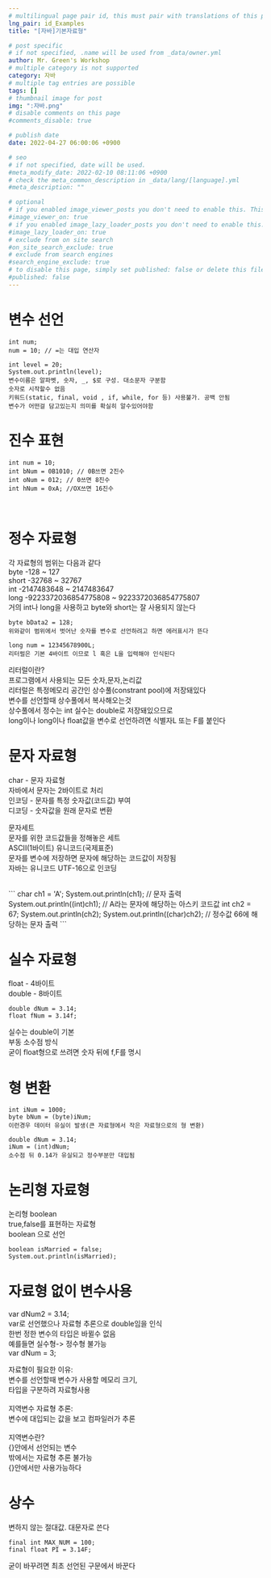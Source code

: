```yaml
---
# multilingual page pair id, this must pair with translations of this page. (This name must be unique)
lng_pair: id_Examples
title: "[자바]기본자료형"

# post specific
# if not specified, .name will be used from _data/owner.yml
author: Mr. Green's Workshop
# multiple category is not supported
category: 자바
# multiple tag entries are possible
tags: []
# thumbnail image for post
img: ":자바.png"
# disable comments on this page
#comments_disable: true

# publish date
date: 2022-04-27 06:00:06 +0900

# seo
# if not specified, date will be used.
#meta_modify_date: 2022-02-10 08:11:06 +0900
# check the meta_common_description in _data/lang/[language].yml
#meta_description: ""

# optional
# if you enabled image_viewer_posts you don't need to enable this. This is only if image_viewer_posts = false
#image_viewer_on: true
# if you enabled image_lazy_loader_posts you don't need to enable this. This is only if image_lazy_loader_posts = false
#image_lazy_loader_on: true
# exclude from on site search
#on_site_search_exclude: true
# exclude from search engines
#search_engine_exclude: true
# to disable this page, simply set published: false or delete this file
#published: false
---
```


<!-- outline-start -->

<!-- outline-end -->
# 변수 선언
```
int num;
num = 10; // =는 대입 연산자

int level = 20;
System.out.println(level);
변수이름은 알파벳, 숫자, _, $로 구성. 대소문자 구분함
숫자로 시작할수 없음
키워드(static, final, void , if, while, for 등) 사용불가. 공백 안됨
변수가 어떤걸 담고있는지 의미를 확실히 알수있어야함
```

# 진수 표현
```
int num = 10;
int bNum = 0B1010; // 0B쓰면 2진수
int oNum = 012; // 0쓰면 8진수
int hNum = 0xA; //OX쓰면 16진수
```
<br/>

# 정수 자료형
각 자료형의 범위는 다음과 같다   
byte -128 ~ 127   
short -32768 ~ 32767   
int -2147483648 ~ 2147483647   
long -9223372036854775808 ~ 9223372036854775807   
거의 int나 long을 사용하고 byte와 short는 잘 사용되지 않는다   
```
byte bData2 = 128;
위와같이 범위에서 벗어난 숫자를 변수로 선언하려고 하면 에러표시가 뜬다

long num = 12345678900L;
리터럴은 기본 4바이트 이므로 l 혹은 L을 입력해야 인식된다
```
리터럴이란?   
프로그램에서 사용되는 모든 숫자,문자,논리값   
리터럴은 특정메모리 공간인 상수풀(constrant pool)에 저장돼있다   
변수를 선언할때 상수풀에서 복사해오는것   
상수풀에서 정수는 int 실수는 double로 저장돼있으므로   
long이나 long이나 float값을 변수로 선언하려면 식별자L 또는 F를 붙인다   

# 문자 자료형
char - 문자 자료형   
자바에서 문자는 2바이트로 처리   
인코딩 - 문자를 특정 숫자값(코드값) 부여   
디코딩 - 숫자값을 원래 문자로 변환   

문자세트   
문자를 위한 코드값들을 정해놓은 세트   
ASCII(1바이트) 유니코드(국제표준)   
문자를 변수에 저장하면 문자에 해당하는 코드값이 저장됨   
자바는 유니코드 UTF-16으로 인코딩   

</br>
```
char ch1 = 'A';
System.out.println(ch1);
// 문자 출력
System.out.println((int)ch1);
// A라는 문자에 해당하는 아스키 코드값
int ch2 = 67;
System.out.println(ch2);
System.out.println((char)ch2);
// 정수값 66에 해당하는 문자 출력
```

# 실수 자료형
float - 4바이트   
double - 8바이트   
```
double dNum = 3.14;
float fNum = 3.14f;
```
실수는 double이 기본   
부동 소수점 방식   
굳이 float형으로 쓰려면 숫자 뒤에 f,F를 명시   

# 형 변환
```
int iNum = 1000;
byte bNum = (byte)iNum;
이런경우 데이터 유실이 발생(큰 자료형에서 작은 자료형으로의 형 변환)

double dNum = 3.14;
iNum = (int)dNum;
소수점 뒤 0.14가 유실되고 정수부분만 대입됨
```
		
# 논리형 자료형
논리형 boolean   
true,false를 표현하는 자료형   
boolean 으로 선언   
```
boolean isMarried = false;
System.out.println(isMarried);
```

# 자료형 없이 변수사용
var dNum2 = 3.14;   
var로 선언했으나 자료형 추론으로 double임을 인식    
한번 정한 변수의 타입은 바뀔수 없음   
예를들면 실수형-> 정수형 불가능   
var dNum = 3;   
 
자료형이 필요한 이유:   
변수를 선언할때 변수가 사용할 메모리 크기,    
타입을 구분하려 자료형사용   
<br/>
지역변수 자료형 추론:   
변수에 대입되는 값을 보고 컴파일러가 추론   
<br/>
지역변수란?   
{}안에서 선언되는 변수   
밖에서는 자료형 추론 불가능   
{}안에서만 사용가능하다   

# 상수
변하지 않는 절대값. 대문자로 쓴다
```
final int MAX_NUM = 100;
final float PI = 3.14F;
```
굳이 바꾸려면 최초 선언된 구문에서 바꾼다

<br/>




